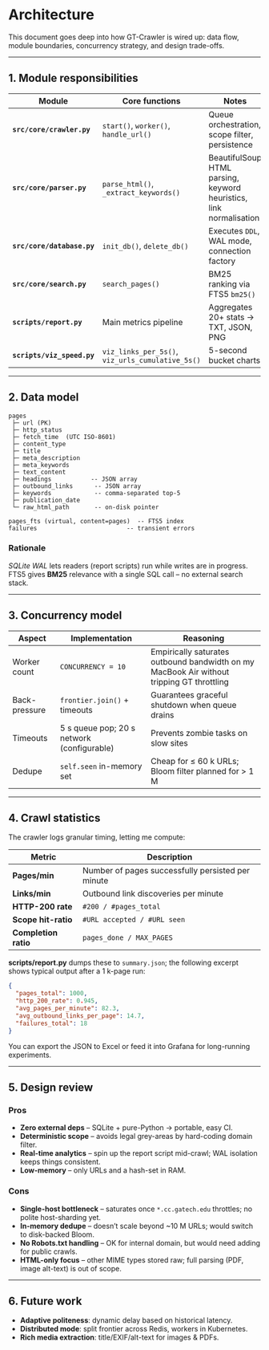 # Architecture

This document goes deep into how GT-Crawler is wired up: data flow, module boundaries, concurrency strategy, and design trade-offs.

---

## 1. Module responsibilities

| Module                     | Core functions                                   | Notes                                                              |
| -------------------------- | ------------------------------------------------ | ------------------------------------------------------------------ |
| **`src/core/crawler.py`**  | `start()`, `worker()`, `handle_url()`            | Queue orchestration, scope filter, persistence                     |
| **`src/core/parser.py`**   | `parse_html()`, `_extract_keywords()`            | BeautifulSoup HTML parsing, keyword heuristics, link normalisation |
| **`src/core/database.py`** | `init_db()`, `delete_db()`                       | Executes `DDL`, WAL mode, connection factory                       |
| **`src/core/search.py`**   | `search_pages()`                                 | BM25 ranking via FTS5 `bm25()`                                     |
| **`scripts/report.py`**    | Main metrics pipeline                            | Aggregates 20+ stats → TXT, JSON, PNG                              |
| **`scripts/viz_speed.py`** | `viz_links_per_5s()`, `viz_urls_cumulative_5s()` | 5-second bucket charts                                             |

---

## 2. Data model

```text
pages
 ├─ url (PK)
 ├─ http_status
 ├─ fetch_time  (UTC ISO-8601)
 ├─ content_type
 ├─ title
 ├─ meta_description
 ├─ meta_keywords
 ├─ text_content
 ├─ headings           -- JSON array
 ├─ outbound_links      -- JSON array
 ├─ keywords            -- comma-separated top-5
 ├─ publication_date
 └─ raw_html_path       -- on-disk pointer

pages_fts (virtual, content=pages)  -- FTS5 index
failures                         -- transient errors
```

### Rationale

*SQLite WAL* lets readers (report scripts) run while writes are in progress.
FTS5 gives **BM25** relevance with a single SQL call – no external search stack.

---

## 3. Concurrency model

| Aspect        | Implementation                             | Reasoning                                                                                 |
| ------------- | ------------------------------------------ | ----------------------------------------------------------------------------------------- |
| Worker count  | `CONCURRENCY = 10`                         | Empirically saturates outbound bandwidth on my MacBook Air without tripping GT throttling |
| Back-pressure | `frontier.join()` + timeouts               | Guarantees graceful shutdown when queue drains                                            |
| Timeouts      | 5 s queue pop; 20 s network (configurable) | Prevents zombie tasks on slow sites                                                       |
| Dedupe        | `self.seen` in-memory set                  | Cheap for ≤ 60 k URLs; Bloom filter planned for > 1 M                                     |

---

## 4. Crawl statistics

The crawler logs granular timing, letting me compute:

| Metric               | Description                                       |
| -------------------- | ------------------------------------------------- |
| **Pages/min**        | Number of pages successfully persisted per minute |
| **Links/min**        | Outbound link discoveries per minute              |
| **HTTP-200 rate**    | `#200 / #pages_total`                             |
| **Scope hit-ratio**  | `#URL accepted / #URL seen`                       |
| **Completion ratio** | `pages_done / MAX_PAGES`                          |

**scripts/report.py** dumps these to `summary.json`; the following excerpt shows typical output after a 1 k-page run:

```json
{
  "pages_total": 1000,
  "http_200_rate": 0.945,
  "avg_pages_per_minute": 82.3,
  "avg_outbound_links_per_page": 14.7,
  "failures_total": 18
}
```

You can export the JSON to Excel or feed it into Grafana for long-running experiments.

---

## 5. Design review

### Pros

* **Zero external deps** – SQLite + pure-Python → portable, easy CI.
* **Deterministic scope** – avoids legal grey-areas by hard-coding domain filter.
* **Real-time analytics** – spin up the report script mid-crawl; WAL isolation keeps things consistent.
* **Low-memory** – only URLs and a hash-set in RAM.

### Cons

* **Single-host bottleneck** – saturates once `*.cc.gatech.edu` throttles; no polite host-sharding yet.
* **In-memory dedupe** – doesn’t scale beyond \~10 M URLs; would switch to disk-backed Bloom.
* **No Robots.txt handling** – OK for internal domain, but would need adding for public crawls.
* **HTML-only focus** – other MIME types stored raw; full parsing (PDF, image alt-text) is out of scope.

---

## 6. Future work

* **Adaptive politeness**: dynamic delay based on historical latency.
* **Distributed mode**: split frontier across Redis, workers in Kubernetes.
* **Rich media extraction**: title/EXIF/alt-text for images & PDFs.
